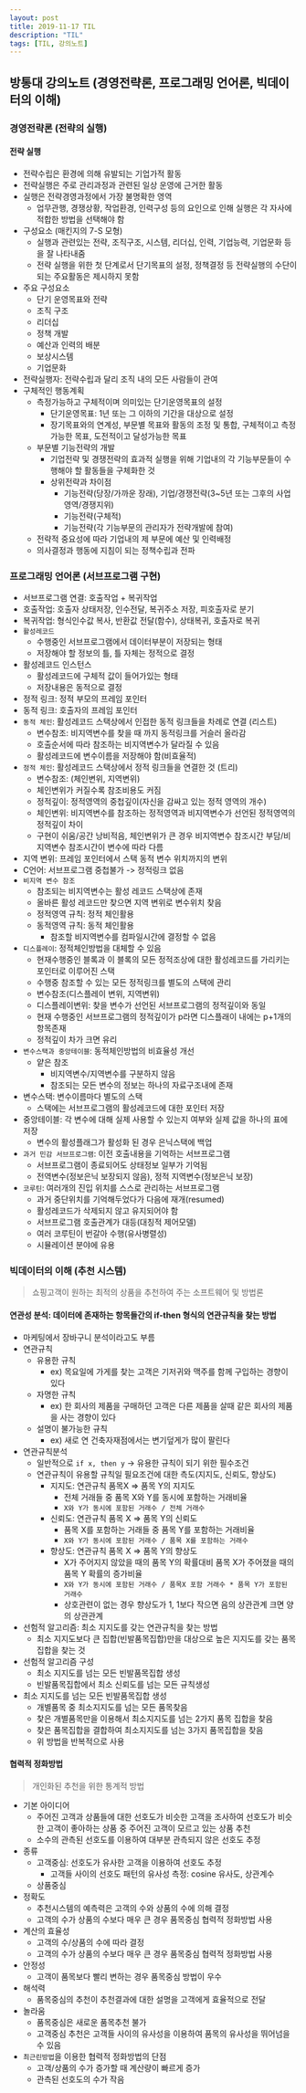 ```yaml
---
layout: post
title: 2019-11-17 TIL
description: "TIL"
tags: [TIL, 강의노트]
---
```


## 방통대 강의노트 (경영전략론, 프로그래밍 언어론, 빅데이터의 이해)

### 경영전략론 (전략의 실행)

#### 전략 실행

- 전략수립은 환경에 의해 유발되는 기업가적 활동
- 전략실행은 주로 관리과정과 관련된 일상 운영에 근거한 활동
- 실행은 전략경영과정에서 가장 불명확한 영역
  - 업무관행, 경쟁상황, 작업환경, 인력구성 등의 요인으로 인해 실행은 각 자사에 적합한 방법을 선택해야 함
- 구성요소 (매킨지의 7-S 모형)
  - 실행과 관련있는 전략, 조직구조, 시스템, 리더십, 인력, 기업능력, 기업문화 등을 잘 나타내줌
  - 전략 실행을 위한 첫 단계로서 단기목표의 설정, 정책결정 등 전략실행의 수단이 되는 주요활동은 제시하지 못함
- 주요 구성요소
  - 단기 운영목표와 전략
  - 조직 구조
  - 리더십
  - 정책 개발
  - 예산과 인력의 배분
  - 보상시스템
  - 기업문화
- 전략실행자: 전략수립과 달리 조직 내의 모든 사람들이 관여
- 구체적인 행동계획
  - 측정가능하고 구체적이며 의미있는 단기운영목표의 설정
    - 단기운영목표: 1년 또는 그 이하의 기간을 대상으로 설정
    - 장기목표와의 연계성, 부문별 목표와 활동의 조정 및 통합, 구체적이고 측정가능한 목표, 도전적이고 달성가능한 목표
  - 부문별 기능전략의 개발
    - 기업전략 및 경쟁전략의 효과적 실행을 위해 기업내의 각 기능부문들이 수행해야 할 활동들을 구체화한 것
    - 상위전략과 차이점
      - 기능전략(당장/가까운 장래), 기업/경쟁전략(3~5년 또는 그후의 사업영역/경쟁지위)
      - 기능전략(구체적)
      - 기능전략(각 기능부문의 관리자가 전략개발에 참여)
  - 전략적 중요성에 따라 기업내의 제 부문에 예산 및 인력배정
  - 의사결정과 행동에 지침이 되는 정책수립과 전파

### 프로그래밍 언어론 (서브프로그램 구현)

- 서브프로그램 연결: 호출작업 + 복귀작업
- 호출작업: 호출자 상태저장, 인수전달, 복귀주소 저장, 피호출자로 분기
- 복귀작업: 형식인수값 복사, 반환값 전달(함수), 상태복귀, 호출자로 복귀
- `활성레코드`
  - 수행중인 서브프로그램에서 데이터부분이 저장되는 형태
  - 저장해야 할 정보의 틀, 틀 자체는 정적으로 결정
- 활성레코드 인스턴스
  - 활성레코드에 구체적 값이 들어가있는 형태
  - 저장내용은 동적으로 결정
- 정적 링크: 정적 부모의 프레임 포인터
- 동적 링크: 호출자의 프레임 포인터
- `동적 체인`: 활성레코드 스택상에서 인접한 동적 링크들을 차례로 연결 (리스트)
  - 변수참조: 비지역변수를 찾을 때 까지 동적링크를 거슬러 올라감
  - 호출순서에 따라 참조하는 비지역변수가 달라질 수 있음
  - 활성레코드에 변수이름을 저장해야 함(비효율적)
- `정적 체인`: 활성레코드 스택상에서 정적 링크들을 연결한 것 (트리)
  - 변수참조: (체인변위, 지역변위)
  - 체인변위가 커질수록 참조비용도 커짐
  - 정적깊이: 정적영역의 중첩깊이(자신을 감싸고 있는 정적 영역의 개수)
  - 체인변위: 비지역변수를 참조하는 정적영역과 비지역변수가 선언된 정적영역의 정적깊이 차이
  - 구현이 쉬움/공간 낭비적음, 체인변위가 큰 경우 비지역변수 참조시간 부담/비지역변수 참조시간이 변수에 따라 다름
- 지역 변위: 프레임 포인터에서 스택 동적 변수 위치까지의 변위
- C언어: 서브프로그램 중첩불가 -> 정적링크 없음
- `비지역 변수 참조`
  - 참조되는 비지역변수는 활성 레코드 스택상에 존재
  - 올바른 활성 레코드만 찾으면 지역 변위로 변수위치 찾음
  - 정적영역 규칙: 정적 체인활용
  - 동적영역 규칙: 동적 체인활용
    - 참조할 비지역변수를 컴파일시간에 결정할 수 없음
- `디스플레이`: 정적체인방법을 대체할 수 있음
  - 현재수행중인 블록과 이 블록의 모든 정적조상에 대한 활성레코드를 가리키는 포인터로 이루어진 스택
  - 수행중 참조할 수 있는 모든 정적링크를 별도의 스택에 관리
  - 변수참조(디스플레이 변위, 지역변위)
  - 디스플레이변위: 찾을 변수가 선언된 서브프로그램의 정적깊이와 동일
  - 현재 수행중인 서브프로그램의 정적깊이가 p라면 디스플래이 내에는 p+1개의 항목존재
  - 정적깊이 차가 크면 유리
- `변수스택과 중앙테이블`: 동적체인방법의 비효율성 개선
  - 얕은 참조
    - 비지역변수/지역변수를 구분하지 않음
    - 참조되는 모든 변수의 정보는 하나의 자료구조내에 존재
- 변수스택: 변수이름마다 별도의 스택
  - 스택에는 서브프로그램의 활성레코드에 대한 포인터 저장
- 중앙테이블: 각 변수에 대해 실제 사용할 수 있는지 여부와 실제 값을 하나의 표에 저장
  - 변수의 활성플래그가 활성화 된 경우 은닉스택에 백업
- `과거 민감 서브프로그램`: 이전 호출내용을 기억하는 서브프로그램
  - 서브프로그램이 종료되어도 상태정보 일부가 기억됨
  - 전역변수(정보은닉 보장되지 않음), 정적 지역변수(정보은닉 보장)
- `코루틴`: 여러개의 진입 위치를 스스로 관리하는 서브프로그램
  - 과거 중단위치를 기억해두었다가 다음에 재개(resumed)
  - 활성레코드가 삭제되지 않고 유지되어야 함
  - 서브프로그램 호출관계가 대등(대칭적 제어모델)
  - 여러 코루틴이 번갈아 수행(유사병렬성)
  - 시뮬레이션 분야에 유용

### 빅데이터의 이해 (추천 시스템)

> 쇼핑고객이 원하는 최적의 상품을 추천하여 주는 소프트웨어 및 방법론

#### 연관성 분석: 데이터에 존재하는 항목들간의 if-then 형식의 연관규칙을 찾는 방법

- 마케팅에서 장바구니 분석이라고도 부름
- 연관규칙
  - 유용한 규칙
    - ex) 목요일에 가게를 찾는 고객은 기저귀와 맥주를 함께 구입하는 경향이 있다
  - 자명한 규칙
    - ex) 한 회사의 제품을 구매하던 고객은 다른 제품을 살때 같은 회사의 제품을 사는 경향이 있다
  - 설명이 불가능한 규칙
    - ex) 새로 연 건축자재점에서는 변기덮게가 많이 팔린다
- 연관규칙분석
  - 일반적으로 `if x, then y` -> 유용한 규칙이 되기 위한 필수조건
  - 연관규칙이 유용할 규칙일 필요조건에 대한 측도(지지도, 신뢰도, 향상도)
    - 지지도: 연관규칙 품목X => 품목 Y의 지지도
      - 전체 거래들 중 품목 X와 Y를 동시에 포함하는 거래비율
      - `X와 Y가 동시에 포함된 거래수 / 전체 거래수`
    - 신뢰도: 연관규칙 품목 X => 품목 Y의 신뢰도
      - 품목 X를 포함하는 거래들 중 품목 Y를 포함하는 거래비율
      - `X와 Y가 동시에 포함된 거래수 / 품목 X를 포함하는 거래수`
    - 향상도: 연관규칙 품목 X => 품목 Y의 향상도
      - X가 주어지지 않았을 때의 품목 Y의 확률대비 품목 X가 주어졌을 때의 품목 Y 확률의 증가비율
      - `X와 Y가 동시에 포함된 거래수 / 품목X 포함 거래수 * 품목 Y가 포함된 거래수`
      - 상호관련이 없는 경우 향상도가 1, 1보다 작으면 음의 상관관계 크면 양의 상관관계
- 선험적 알고리즘: 최소 지지도를 갖는 연관규칙을 찾는 방법
  - 최소 지지도보다 큰 집합(빈발품목집합)만을 대상으로 높은 지지도를 갖는 품목집합을 찾는 것
- 선험적 알고리즘 구성
  - 최소 지지도를 넘는 모든 빈발품목집합 생성
  - 빈발품목집합에서 최소 신뢰도를 넘는 모든 규칙생성
- 최소 지지도를 넘는 모든 빈발품목집합 생성
  - 개별품목 중 최소지지도를 넘는 모든 품목찾음
  - 찾은 개별품목만을 이용해서 최소지지도를 넘는 2가지 품목 집합을 찾음
  - 찾은 품목집합을 결합하여 최소지지도를 넘는 3가지 품목집합을 찾음
  - 위 방법을 반복적으로 사용

#### 협력적 정화방법

> 개인화된 추천을 위한 통계적 방법

- 기본 아이디어
  - 주어진 고객과 상품들에 대한 선호도가 비슷한 고객을 조사하여 선호도가 비슷한 고객이 좋아하는 상품 중 주어진 고객이 모르고 있는 상품 추천
  - 소수의 관측된 선호도를 이용하여 대부분 관측되지 않은 선호도 추정
- 종류
  - 고객중심: 선호도가 유사한 고객을 이용하여 선호도 추정
    - 고객들 사이의 선호도 패턴의 유사성 측정: cosine 유사도, 상관계수
  - 상품중심
- 정확도
  - 추천시스템의 예측력은 고객의 수와 상품의 수에 의해 결정
  - 고객의 수가 상품의 수보다 매우 큰 경우 품목중심 협력적 정화방법 사용
- 계산의 효율성
  - 고객의 수/상품의 수에 따라 결정
  - 고객의 수가 상품의 수보다 매우 큰 경우 품목중심 협력적 정화방법 사용
- 안정성
  - 고객이 품목보다 빨리 변하는 경우 품목중심 방법이 우수
- 해석력
  - 품목중심의 추천이 추천결과에 대한 설명을 고객에게 효율적으로 전달
- 놀라움
  - 품목중심은 새로운 품목추천 불가
  - 고객중심 추천은 고객들 사이의 유사성을 이용하여 품목의 유사성을 뛰어넘을 수 있음
- `최근린방법`을 이용한 협력적 정화방법의 단점
  - 고객/상품의 수가 증가할 때 계산량이 빠르게 증가
  - 관측된 선호도의 수가 작음
